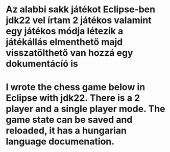 # Az alabbi sakk játékot Eclipse-ben jdk22 vel írtam 2 játékos valamint egy játékos módja létezik a játékállás elmenthető majd visszatölthető van hozzá egy dokumentácíó is

# I wrote the chess game below in Eclipse with jdk22. There is a 2 player and a single player mode. The game state can be saved and reloaded, it has a hungarian language documenation.